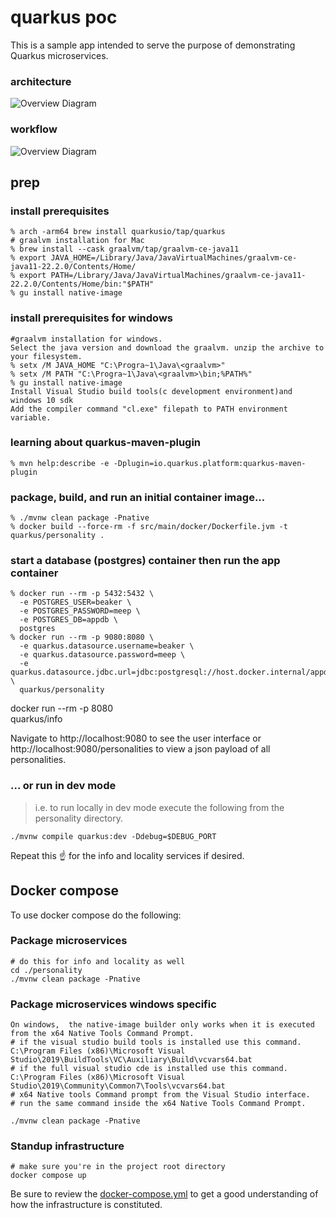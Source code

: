 # quarkus poc
This is a sample app intended to serve the purpose of demonstrating Quarkus microservices.


### architecture
![Overview Diagram](./docs/QuarkusMSPoCAppArch.png)

### workflow
![Overview Diagram](./docs/QuarkusMSPoCAppWorkflow.png)

## prep

### install prerequisites
```
% arch -arm64 brew install quarkusio/tap/quarkus
# graalvm installation for Mac
% brew install --cask graalvm/tap/graalvm-ce-java11
% export JAVA_HOME=/Library/Java/JavaVirtualMachines/graalvm-ce-java11-22.2.0/Contents/Home/
% export PATH=/Library/Java/JavaVirtualMachines/graalvm-ce-java11-22.2.0/Contents/Home/bin:"$PATH"
% gu install native-image
```
### install prerequisites for windows
```
#graalvm installation for windows.
Select the java version and download the graalvm. unzip the archive to your filesystem.
% setx /M JAVA_HOME "C:\Progra~1\Java\<graalvm>"
% setx /M PATH "C:\Progra~1\Java\<graalvm>\bin;%PATH%"
% gu install native-image
Install Visual Studio build tools(c development environment)and windows 10 sdk
Add the compiler command "cl.exe" filepath to PATH environment variable.
```

### learning about quarkus-maven-plugin
```
% mvn help:describe -e -Dplugin=io.quarkus.platform:quarkus-maven-plugin
```

### package, build, and run an initial container image...
```
% ./mvnw clean package -Pnative
% docker build --force-rm -f src/main/docker/Dockerfile.jvm -t quarkus/personality .
```

### start a database (postgres) container then run the app container
```
% docker run --rm -p 5432:5432 \
  -e POSTGRES_USER=beaker \
  -e POSTGRES_PASSWORD=meep \
  -e POSTGRES_DB=appdb \
  postgres
% docker run --rm -p 9080:8080 \
  -e quarkus.datasource.username=beaker \
  -e quarkus.datasource.password=meep \
  -e quarkus.datasource.jdbc.url=jdbc:postgresql://host.docker.internal/appdb \
  quarkus/personality
```

docker run --rm -p 8080 \
  quarkus/info

Navigate to http://localhost:9080 to see the user interface or http://localhost:9080/personalities to view a json payload of all personalities.

### ... or run in dev mode
> i.e. to run locally in dev mode execute the following from the personality directory.
```
./mvnw compile quarkus:dev -Ddebug=$DEBUG_PORT
```

Repeat this :point_up: for the info and locality services if desired.

## Docker compose
To use docker compose do the following:

### Package microservices
```
# do this for info and locality as well
cd ./personality
./mvnw clean package -Pnative
```
### Package microservices windows specific
```
On windows,  the native-image builder only works when it is executed from the x64 Native Tools Command Prompt.
# if the visual studio build tools is installed use this command.
C:\Program Files (x86)\Microsoft Visual Studio\2019\BuildTools\VC\Auxiliary\Build\vcvars64.bat
# if the full visual studio cde is installed use this command.
C:\Program Files (x86)\Microsoft Visual Studio\2019\Community\Common7\Tools\vcvars64.bat
# x64 Native tools Command prompt from the Visual Studio interface.
# run the same command inside the x64 Native Tools Command Prompt.

./mvnw clean package -Pnative
```

### Standup infrastructure
```
# make sure you're in the project root directory
docker compose up
```

Be sure to review the [docker-compose.yml](./docker-compose.yml) to get a good understanding of how the infrastructure is constituted.
